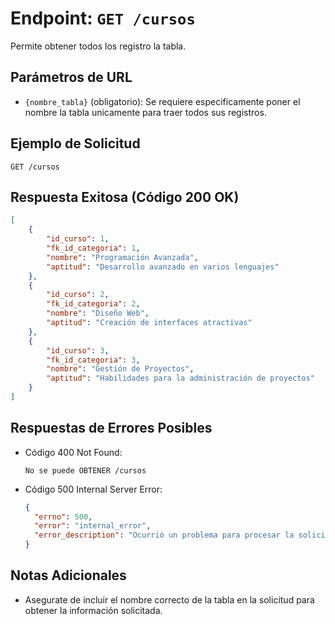 # Endpoint: `GET /cursos`

Permite obtener todos los registro la tabla.


## Parámetros de URL
- `{nombre_tabla}` (obligatorio): Se requiere especificamente poner el nombre la tabla unicamente para traer todos sus registros.


## Ejemplo de Solicitud
```http
GET /cursos
```

## Respuesta Exitosa (Código 200 OK)
```json
[
    {
        "id_curso": 1,
        "fk_id_categoria": 1,
        "nombre": "Programación Avanzada",
        "aptitud": "Desarrollo avanzado en varios lenguajes"
    },
    {
        "id_curso": 2,
        "fk_id_categoria": 2,
        "nombre": "Diseño Web",
        "aptitud": "Creación de interfaces atractivas"
    },
    {
        "id_curso": 3,
        "fk_id_categoria": 3,
        "nombre": "Gestión de Proyectos",
        "aptitud": "Habilidades para la administración de proyectos"
    }
]
```

## Respuestas de Errores Posibles
- Código 400 Not Found:

    ```
    No se puede OBTENER /cursos
    ```

- Código 500 Internal Server Error:
  ```json
  {
    "errno": 500,
    "error": "internal_error",
    "error_description": "Ocurrió un problema para procesar la solicitud"
  }
  ``` 

## Notas Adicionales

- Asegurate de incluir el nombre correcto de la tabla en la solicitud para obtener la información solicitada.
